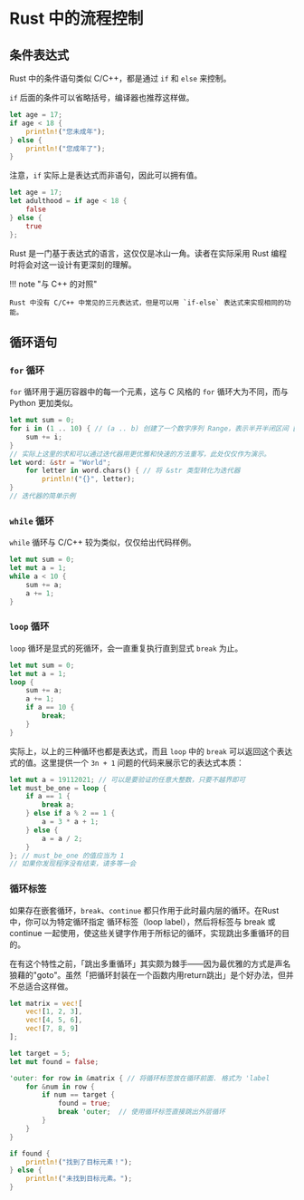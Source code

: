 # Rust 中的流程控制

## 条件表达式

Rust 中的条件语句类似 C/C++，都是通过 `if` 和 `else` 来控制。

`if` 后面的条件可以省略括号，编译器也推荐这样做。

```rust
let age = 17;
if age < 18 {
    println!("您未成年");
} else {
    println!("您成年了");
}
```

注意，`if` 实际上是表达式而非语句，因此可以拥有值。

```rust
let age = 17;
let adulthood = if age < 18 {
    false
} else {
    true
};
```

Rust 是一门基于表达式的语言，这仅仅是冰山一角。读者在实际采用 Rust 编程时将会对这一设计有更深刻的理解。

!!! note "与 C++ 的对照"

    Rust 中没有 C/C++ 中常见的三元表达式，但是可以用 `if-else` 表达式来实现相同的功能。

## 循环语句

### `for` 循环

`for` 循环用于遍历容器中的每一个元素，这与 C 风格的 `for` 循环大为不同，而与 Python 更加类似。

```rust
let mut sum = 0;
for i in (1 .. 10) { // (a .. b) 创建了一个数字序列 Range，表示半开半闭区间 [a, b) 中的所有整数。
    sum += i;
}
// 实际上这里的求和可以通过迭代器用更优雅和快速的方法重写，此处仅仅作为演示。
let word: &str = "World";
    for letter in word.chars() { // 将 &str 类型转化为迭代器
        println!("{}", letter);
}
// 迭代器的简单示例
```

### `while` 循环

`while` 循环与 C/C++ 较为类似，仅仅给出代码样例。

```rust
let mut sum = 0;
let mut a = 1;
while a < 10 {
    sum += a;
    a += 1;
}
```

### `loop` 循环

`loop` 循环是显式的死循环，会一直重复执行直到显式 `break` 为止。

```rust
let mut sum = 0;
let mut a = 1;
loop {
    sum += a;
    a += 1;
    if a == 10 {
        break;
    }
}
```

实际上，以上的三种循环也都是表达式，而且 `loop` 中的 `break` 可以返回这个表达式的值。这里提供一个 `3n + 1` 问题的代码来展示它的表达式本质：

```rust
let mut a = 19112021; // 可以是要验证的任意大整数，只要不越界即可
let must_be_one = loop {
    if a == 1 {
        break a;
    } else if a % 2 == 1 {
        a = 3 * a + 1;
    } else {
        a = a / 2;
    }
}; // must_be_one 的值应当为 1
// 如果你发现程序没有结束，请多等一会
```

### 循环标签

如果存在嵌套循环，`break`、`continue` 都只作用于此时最内层的循环。在Rust中，你可以为特定循环指定 循环标签（loop label），然后将标签与 break 或 continue 一起使用，使这些关键字作用于所标记的循环，实现跳出多重循环的目的。

在有这个特性之前，「跳出多重循环」其实颇为棘手——因为最优雅的方式是声名狼藉的"goto"。虽然「把循环封装在一个函数内用return跳出」是个好办法，但并不总适合这样做。

```rust
let matrix = vec![
    vec![1, 2, 3],
    vec![4, 5, 6],
    vec![7, 8, 9]
];

let target = 5;
let mut found = false;

'outer: for row in &matrix { // 将循环标签放在循环前面. 格式为 'label
    for &num in row {
        if num == target {
            found = true;
            break 'outer;  // 使用循环标签直接跳出外层循环
        }
    }
}

if found {
    println!("找到了目标元素！");
} else {
    println!("未找到目标元素。");
}
```